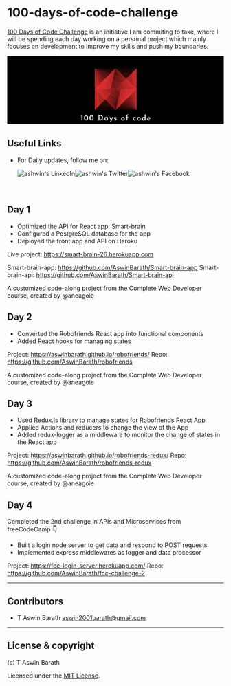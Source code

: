 # 100-days-of-code-challenge

[100 Days of Code Challenge](https://www.100daysofcode.com/) is an initiative I am commiting to take, where I will be spending each day working on a personal project which mainly focuses on development to improve my skills and push my boundaries.

<p>
<img src="logo.png" alt="100 Days of Code" />
</p>

## Useful Links

- For Daily updates, follow me on:

    <a href="https://www.linkedin.com/in/aswin-barath/">
    <img align="left" alt="ashwin's LinkedIn" src="https://img.icons8.com/bubbles/50/000000/linkedin.png"/>

    </a>
    <a href="https://twitter.com/AswinBarath2">
    <img align="left" alt="ashwin's Twitter" src="https://img.icons8.com/bubbles/50/000000/twitter.png"/>
    </a>

    <a href="https://www.facebook.com/profile.php?id=100011683902531">
    <img align="left" alt="ashwin's Facebook" src="https://img.icons8.com/bubbles/50/000000/facebook.png"/>
    </a>

<br>
<br>
<br>



## Day 1

- Optimized the API for React app: Smart-brain
- Configured a PostgreSQL database for the app
- Deployed the front app and API on Heroku

Live project: https://smart-brain-26.herokuapp.com

Smart-brain-app: https://github.com/AswinBarath/Smart-brain-app
Smart-brain-api: https://github.com/AswinBarath/Smart-brain-api

A customized code-along project from the Complete Web Developer course, created by @aneagoie

## Day 2

- Converted the Robofriends React app into functional components
- Added React hooks for managing states

Project: https://aswinbarath.github.io/robofriends/
Repo: https://github.com/AswinBarath/robofriends

A customized code-along project from the Complete Web Developer course, created by @aneagoie

## Day 3

- Used Redux.js library to manage states for Robofriends React App
- Applied Actions and reducers to change the view of the App
- Added redux-logger as a middleware to monitor the change of states in the React app

Project: https://aswinbarath.github.io/robofriends-redux/
Repo: https://github.com/AswinBarath/robofriends-redux

A customized code-along project from the Complete Web Developer course, created by @aneagoie

## Day 4

Completed the 2nd challenge in APIs and Microservices from freeCodeCamp 👇

- Built a login node server to get data and respond to POST requests
- Implemented express middlewares as logger and data processor

Project: https://fcc-login-server.herokuapp.com/
Repo: https://github.com/AswinBarath/fcc-challenge-2


---

## Contributors

- T Aswin Barath <aswin2001barath@gmail.com>

---

## License & copyright

(c) T Aswin Barath

Licensed under the [MIT License](LICENSE).
